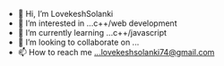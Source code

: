 - 👋 Hi, I’m LovekeshSolanki
- 👀 I’m interested in ...c++/web development
- 🌱 I’m currently learning ...c++/javascript
- 💞️ I’m looking to collaborate on ...
- 📫 How to reach me ...lovekeshsolanki74@gmail.com

<!---
LovekeshSolanki/LovekeshSolanki is a ✨ special ✨ repository because its `README.md` (this file) appears on your GitHub profile.
You can click the Preview link to take a look at your changes.
--->
